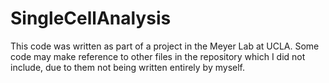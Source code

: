 # SingleCellAnalysis

This code was written as part of a project in the Meyer Lab at UCLA. Some code may make reference to other files in the repository which I did not include, due to them not being written entirely by myself.

